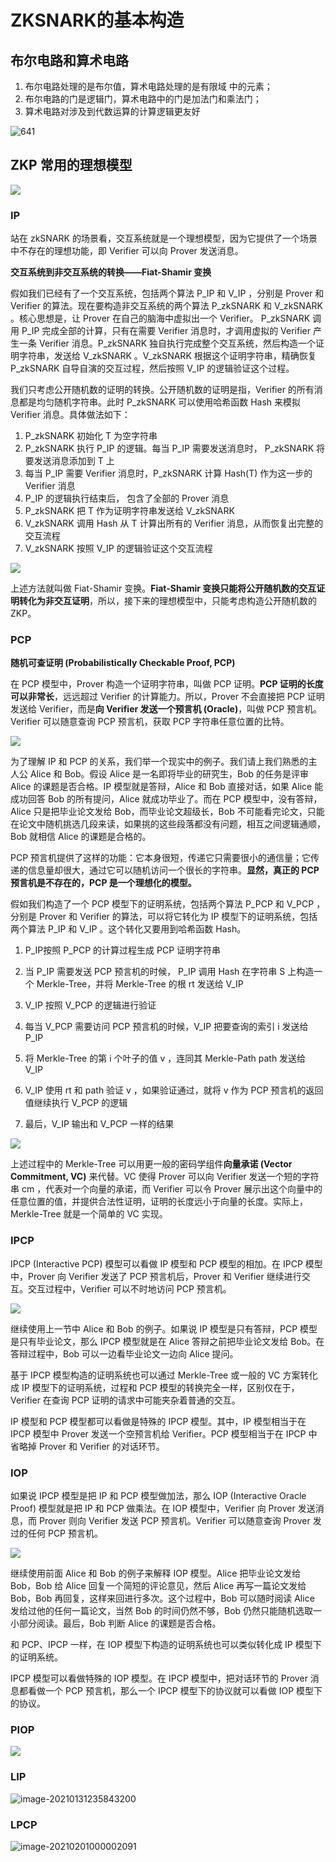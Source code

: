 # ZKSNARK的基本构造

## 布尔电路和算术电路

1. 布尔电路处理的是布尔值，算术电路处理的是有限域 中的元素；
2. 布尔电路的门是逻辑门，算术电路中的门是加法门和乘法门；
3. 算术电路对涉及到代数运算的计算逻辑更友好

![641](./pic/641.png)

##  ZKP 常用的理想模型

![](./pic/642.png)

### IP

站在 zkSNARK 的场景看，交互系统就是一个理想模型，因为它提供了一个场景中不存在的理想功能，即 Verifier 可以向 Prover 发送消息。

**交互系统到非交互系统的转换——Fiat-Shamir 变换**

假如我们已经有了一个交互系统，包括两个算法 P_IP 和 V_IP ，分别是 Prover 和 Verifier 的算法。现在要构造非交互系统的两个算法 P_zkSNARK 和 V_zkSNARK 。核心思想是，让 Prover 在自己的脑海中虚拟出一个 Verifier。 P_zkSNARK 调用 P_IP 完成全部的计算，只有在需要 Verifier 消息时，才调用虚拟的 Verifier 产生一条 Verifier 消息。P_zkSNARK 独自执行完成整个交互系统，然后构造一个证明字符串，发送给 V_zkSNARK 。V_zkSNARK 根据这个证明字符串，精确恢复 P_zkSNARK 自导自演的交互过程，然后按照 V_IP 的逻辑验证这个过程。

我们只考虑公开随机数的证明的转换。公开随机数的证明是指，Verifier 的所有消息都是均匀随机字符串。此时 P_zkSNARK 可以使用哈希函数 Hash 来模拟 Verifier 消息。具体做法如下：

1.  P_zkSNARK 初始化 T 为空字符串
2.  P_zkSNARK 执行 P_IP 的逻辑。每当 P_IP 需要发送消息时， P_zkSNARK 将要发送消息添加到 T 上
3. 每当 P_IP 需要 Verifier 消息时，P_zkSNARK 计算 Hash(T) 作为这一步的 Verifier 消息
4.  P_IP 的逻辑执行结束后， 包含了全部的 Prover 消息
5.  P_zkSNARK 把 T 作为证明字符串发送给 V_zkSNARK
6.  V_zkSNARK 调用 Hash 从 T 计算出所有的 Verifier 消息，从而恢复出完整的交互流程
7.  V_zkSNARK 按照 V_IP 的逻辑验证这个交互流程

![](./pic/643.png)

上述方法就叫做 Fiat-Shamir 变换。**Fiat-Shamir 变换只能将公开随机数的交互证明转化为非交互证明**，所以，接下来的理想模型中，只能考虑构造公开随机数的 ZKP。

### PCP

**随机可查证明 (Probabilistically Checkable Proof, PCP)**

在 PCP 模型中，Prover 构造一个证明字符串，叫做 PCP 证明。**PCP 证明的长度可以非常长**，远远超过 Verifier 的计算能力。所以，Prover 不会直接把 PCP 证明发送给 Verifier，而是**向 Verifier 发送一个预言机 (Oracle)**，叫做 PCP 预言机。Verifier 可以随意查询 PCP 预言机，获取 PCP 字符串任意位置的比特。

![](./pic/644.png)

为了理解 IP 和 PCP 的关系，我们举一个现实中的例子。我们请上我们熟悉的主人公 Alice 和 Bob。假设 Alice 是一名即将毕业的研究生，Bob 的任务是评审 Alice 的课题是否合格。IP 模型就是答辩，Alice 和 Bob 直接对话，如果 Alice 能成功回答 Bob 的所有提问，Alice 就成功毕业了。而在 PCP 模型中，没有答辩，Alice 只是把毕业论文发给 Bob，而毕业论文超级长，Bob 不可能看完论文，只能在论文中随机挑选几段来读，如果挑的这些段落都没有问题，相互之间逻辑通顺，Bob 就相信 Alice 的课题是合格的。

PCP 预言机提供了这样的功能：它本身很短，传递它只需要很小的通信量；它传递的信息量却很大，通过它可以随机访问一个很长的字符串。**显然，真正的 PCP 预言机是不存在的，PCP 是一个理想化的模型。**

假如我们构造了一个 PCP 模型下的证明系统，包括两个算法 P_PCP 和 V_PCP ，分别是 Prover 和 Verifier 的算法，可以将它转化为 IP 模型下的证明系统，包括两个算法 P_IP 和 V_IP 。这个转化又要用到哈希函数 Hash。

1.  P_IP按照 P_PCP 的计算过程生成 PCP 证明字符串

2. 当 P_IP 需要发送 PCP 预言机的时候， P_IP 调用 Hash 在字符串 S 上构造一个 Merkle-Tree，并将 Merkle-Tree 的根 rt 发送给 V_IP

3.  V_IP 按照 V_PCP 的逻辑进行验证

4. 每当 V_PCP 需要访问 PCP 预言机的时候，V_IP 把要查询的索引 i 发送给 P_IP

5.  将 Merkle-Tree 的第 i 个叶子的值 v ，连同其 Merkle-Path path 发送给 V_IP

6.  V_IP 使用 rt 和 path 验证 v ，如果验证通过，就将 v 作为 PCP 预言机的返回值继续执行 V_PCP 的逻辑

7. 最后，V_IP 输出和 V_PCP 一样的结果

   

![](./pic/646.png)

上述过程中的 Merkle-Tree 可以用更一般的密码学组件**向量承诺 (Vector Commitment, VC)** 来代替。VC 使得 Prover 可以向 Verifier 发送一个短的字符串 cm ，代表对一个向量的承诺，而 Verifier 可以令 Prover 展示出这个向量中的任意位置的值，并提供合法性证明，证明的长度远小于向量的长度。实际上，Merkle-Tree 就是一个简单的 VC 实现。

### IPCP

IPCP (Interactive PCP) 模型可以看做 IP 模型和 PCP 模型的相加。在 IPCP 模型中，Prover 向 Verifier 发送了 PCP 预言机后，Prover 和 Verifier 继续进行交互。交互过程中，Verifier 可以不时地访问 PCP 预言机。

![](./pic/645.png)

继续使用上一节中 Alice 和 Bob 的例子。如果说 IP 模型是只有答辩，PCP 模型是只有毕业论文，那么 IPCP 模型就是在 Alice 答辩之前把毕业论文发给 Bob。在答辩过程中，Bob 可以一边看毕业论文一边向 Alice 提问。

基于 IPCP 模型构造的证明系统也可以通过 Merkle-Tree 或一般的 VC 方案转化成 IP 模型下的证明系统，过程和 PCP 模型的转换完全一样，区别仅在于，Verifier 在查询 PCP 证明的请求中可能夹杂着普通的交互。

IP 模型和 PCP 模型都可以看做是特殊的 IPCP 模型。其中，IP 模型相当于在 IPCP 模型中 Prover 发送一个空预言机给 Verifier。PCP 模型相当于在 IPCP 中省略掉 Prover 和 Verifier 的对话环节。

### IOP

如果说 IPCP 模型是把 IP 和 PCP 模型做加法，那么 IOP (Interactive Oracle Proof) 模型就是把 IP 和 PCP 做乘法。在 IOP 模型中，Verifier 向 Prover 发送消息，而 Prover 则向 Verifier 发送 PCP 预言机。Verifier 可以随意查询 Prover 发过的任何 PCP 预言机。

![](./pic/647.png)

继续使用前面 Alice 和 Bob 的例子来解释 IOP 模型。Alice 把毕业论文发给 Bob，Bob 给 Alice 回复一个简短的评论意见，然后 Alice 再写一篇论文发给 Bob，Bob 再回复，这样来回进行多次。这个过程中，Bob 可以随时阅读 Alice 发给过他的任何一篇论文，当然 Bob 的时间仍然不够，Bob 仍然只能随机选取一小部分阅读。最后，Bob 判断 Alice 的课题是否合格。

和 PCP、IPCP 一样，在 IOP 模型下构造的证明系统也可以类似转化成 IP 模型下的证明系统。

IPCP 模型可以看做特殊的 IOP 模型。在 IPCP 模型中，把对话环节的 Prover 消息都看做一个 PCP 预言机，那么一个 IPCP 模型下的协议就可以看做 IOP 模型下的协议。

### PIOP

![](./pic/image-20210131235050890.png)

### LIP

![image-20210131235843200](./pic/image-20210131235843200.png)

### LPCP

![image-20210201000002091](./pic/image-20210201000002091.png)